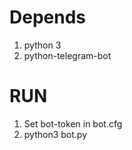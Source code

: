 Depends
=======

1. python 3
2. python-telegram-bot

RUN
===

1. Set bot-token in bot.cfg
2. python3 bot.py

